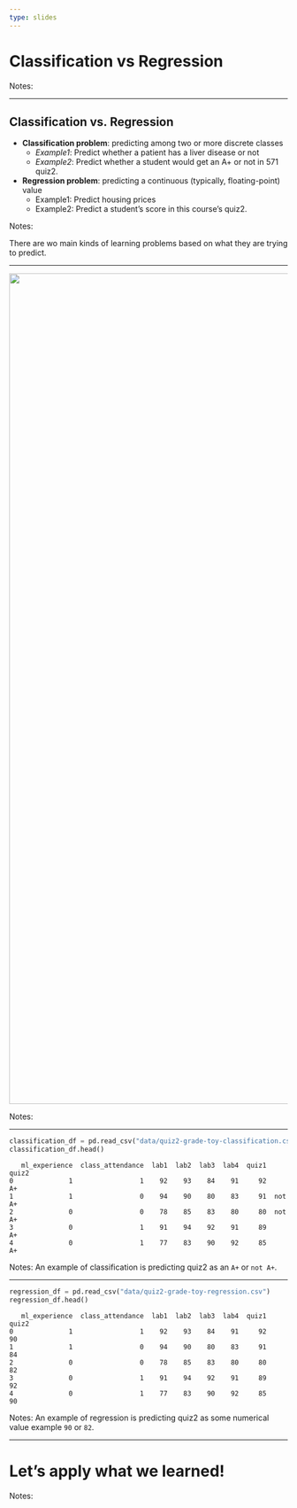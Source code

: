 ```yaml
---
type: slides
---
```


# Classification vs Regression

Notes: <br>

---

## Classification vs. Regression

  - **Classification problem**: predicting among two or more discrete
    classes
      - *Example1*: Predict whether a patient has a liver disease or not
      - *Example2*: Predict whether a student would get an A+ or not in
        571 quiz2.
  - **Regression problem**: predicting a continuous (typically,
    floating-point) value
      - Example1: Predict housing prices
      - Example2: Predict a student’s score in this course’s quiz2.

Notes:

There are wo main kinds of learning problems based on what they are
trying to predict.

---

<center>

<img src="/module1/classification-vs-regression.png" height="1500" width="1500">

</center>

Notes: <br>

---

``` python
classification_df = pd.read_csv("data/quiz2-grade-toy-classification.csv")
classification_df.head()
```

```out
   ml_experience  class_attendance  lab1  lab2  lab3  lab4  quiz1   quiz2
0              1                 1    92    93    84    91     92      A+
1              1                 0    94    90    80    83     91  not A+
2              0                 0    78    85    83    80     80  not A+
3              0                 1    91    94    92    91     89      A+
4              0                 1    77    83    90    92     85      A+
```

Notes: An example of classification is predicting quiz2 as an `A+` or
`not A+`.

---

``` python
regression_df = pd.read_csv("data/quiz2-grade-toy-regression.csv")
regression_df.head()
```

```out
   ml_experience  class_attendance  lab1  lab2  lab3  lab4  quiz1  quiz2
0              1                 1    92    93    84    91     92     90
1              1                 0    94    90    80    83     91     84
2              0                 0    78    85    83    80     80     82
3              0                 1    91    94    92    91     89     92
4              0                 1    77    83    90    92     85     90
```

Notes: An example of regression is predicting quiz2 as some numerical
value example `90` or `82`.

---

# Let’s apply what we learned\!

Notes: <br>
